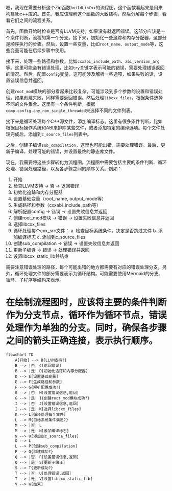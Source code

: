 嗯，我现在需要分析这个Zig函数`buildLibCxx`的流程图。这个函数看起来是用来构建libc++库的。首先，我应该理解这个函数的大致结构，然后分解每个步骤，看看它们之间的流程关系。

首先，函数开始时检查是否有LLVM支持，如果没有就返回错误。这部分应该是一个条件判断，流程的第一个分支。接下来，初始化一些追踪和内存分配器，这部分是顺序执行的步骤。然后，设置一些变量，比如`root_name`、`output_mode`等，这些变量可能在后续步骤中使用。

接下来，处理一些路径和参数，比如`cxxabi_include_path`、`abi_version_arg`等。这里可能会有错误处理，比如`try`关键字表示可能的错误，需要处理错误返回的情况。然后，配置`config`变量，这可能涉及解析一些选项，如果失败的话，设置错误信息并返回。

创建`root_mod`模块的部分看起来比较复杂，可能涉及到多个参数的设置和错误处理。如果创建失败，同样需要返回错误。然后处理`libcxx_files`，根据条件选择不同的文件集合。这里有一个条件判断，根据`comp.config.any_non_single_threaded`来选择不同的文件列表。

接下来是循环处理每个C++源文件，添加编译标志。这里有很多条件判断，比如根据目标操作系统和ABI来排除某些文件，或者添加特定的编译选项。每个文件处理完成后，添加到`c_source_files`列表中。

之后，创建子编译`sub_compilation`，这里也可能出错，需要处理错误。最后，更新子编译，处理可能的错误，并设置最终的静态库文件。

现在，我需要将这些步骤转化为流程图。流程图中需要包括主要的条件判断、循环处理、错误处理路径，以及各步骤之间的顺序关系。例如：

1. 开始
2. 检查LLVM支持 → 否 → 返回错误
3. 初始化追踪和内存分配器
4. 设置基础变量（root_name, output_mode等）
5. 生成路径和参数（cxxabi_include_path等）
6. 解析配置config → 错误 → 设置失败信息并返回
7. 创建root_mod模块 → 错误 → 设置失败信息并返回
8. 选择libcxx_files
9. 循环处理每个cxx_src文件：
   a. 检查目标系统条件，决定是否跳过文件
   b. 添加编译标志
   c. 添加到c_source_files
10. 创建sub_compilation → 错误 → 设置失败信息并返回
11. 更新子编译 → 错误 → 处理错误并返回
12. 设置libcxx_static_lib并结束

需要注意错误处理的路径，每个可能出错的地方都需要有对应的错误处理分支。另外，循环处理文件的部分需要表示为循环结构。可能需要使用Mermaid的分支、循环、子程序等结构来表示。

在绘制流程图时，应该将主要的条件判断作为分支节点，循环作为循环节点，错误处理作为单独的分支。同时，确保各步骤之间的箭头正确连接，表示执行顺序。
================================================
```mermaid
flowchart TD
    A[开始] --> B{LLVM支持?}
    B --> |否| C[返回错误]
    B --> |是| D[初始化追踪和内存分配器]
    D --> E[设置基础变量]
    E --> F[生成路径和参数]
    F --> G{解析配置成功?}
    G --> |否| H[设置错误信息,返回]
    G --> |是| I{创建root_mod模块成功?}
    I --> |否| J[设置错误信息,返回]
    I --> |是| K[选择libcxx_files]
    K --> L[循环处理每个文件]
    L --> M{目标系统条件满足?}
    M --> |否| L
    M --> |是| N[添加编译标志]
    N --> O[添加到c_source_files]
    O --> L
    L --> P[创建sub_compilation]
    P --> Q{创建成功?}
    Q --> |否| R[设置错误信息,返回]
    Q --> |是| S[更新子编译]
    S --> T{更新成功?}
    T --> |否| U[处理错误,返回]
    T --> |是| V[设置libcxx_static_lib]
    V --> W[结束]
```